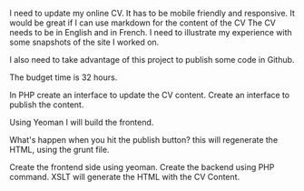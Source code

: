 I need to update my online CV. It has to be mobile friendly and responsive.
It would be great if I can use markdown for the content of the CV
The CV needs to be in English and in French.
I need to illustrate my experience with some snapshots of the site I worked on.

I also need to take advantage of this project to publish some code in Github.

The budget time is 32 hours.

In PHP create an interface to update the CV content.
Create an interface to publish the content.

Using Yeoman I will build the frontend.

What's happen when you hit the publish button?
this will regenerate the HTML, using the grunt file.

Create the frontend side using yeoman.
Create the backend using PHP command.
XSLT will generate the HTML with the CV Content.